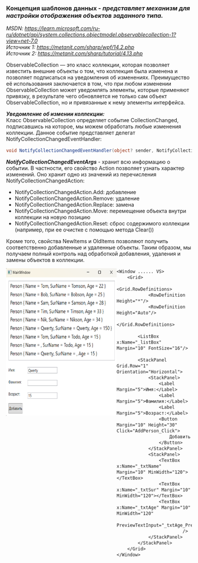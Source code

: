 ### Концепция шаблонов данных - *представляет механизм для настройки отображения объектов заданного типа.* 

*MSDN: https://learn.microsoft.com/ru-ru/dotnet/api/system.collections.objectmodel.observablecollection-1?view=net-7.0* <br>
*Источник 1: https://metanit.com/sharp/wpf/14.2.php* <br>
*Источник 2: https://metanit.com/sharp/tutorial/4.13.php* <br>

ObservableCollection — это класс коллекции, которая позволяет известить внешние объекты о том, что коллекция была изменена и позволяет подписаться на уведомления об изменениях. Преимущество её использования заключается в том, что при любом изменении ObservableCollection может уведомлять элементы, которые применяют привязку, в результате чего обновляется не только сам объект ObservableCollection, но и привязанные к нему элементы интерфейса.

___Уведомление об измении коллекции:___ <br>
Класс ObservableCollection определяет событие CollectionChanged, подписавшись на которое, мы можем обработать любые изменения коллекции. Данное событие представляет делегат NotifyCollectionChangedEventHandler:
~~~C#
void NotifyCollectionChangedEventHandler(object? sender, NotifyCollectionChangedEventArgs e);
~~~

___NotifyCollectionChangedEventArgs___ - хранит всю информацию о событии. В частности, его свойство Action позволяет узнать характер изменений. Оно хранит одно из значений из перечисления NotifyCollectionChangedAction: <br>
* NotifyCollectionChangedAction.Add: добавление
* NotifyCollectionChangedAction.Remove: удаление
* NotifyCollectionChangedAction.Replace: замена
* NotifyCollectionChangedAction.Move: перемещение объекта внутри коллекции на новую позицию
* NotifyCollectionChangedAction.Reset: сброс содержимого коллекции (например, при ее очистке с помощью метода Clear()) <br>

Кроме того, свойства NewItems и OldItems позволяют получить соответственно добавленные и удаленные объекты. Таким образом, мы получаем полный контроль над обработкой добавления, удаления и замены объектов в коллекции. <br>

<img src="img/Obser.png" align="left" alt="Пример работы данного кода" width="300" height="400">

~~~XAML
<Window ...... VS>
    <Grid>
        <Grid.RowDefinitions>
            <RowDefinition Height="*"/>
            <RowDefinition Height="Auto"/>
        </Grid.RowDefinitions>

        <ListBox x:Name="_listBox" Margin="10" FontSize="16"/>

        <StackPanel Grid.Row="1" Orientation="Horizontal">
            <StackPanel>
                <Label Margin="5">Имя:</Label>
                <Label Margin="5">Фамилия:</Label>
                <Label Margin="5">Возраст:</Label>
                <Button Margin="10" Height="30" Click="AddPerson_Click">
                    Добавить
                </Button>
            </StackPanel>
            <StackPanel>
                <TextBox x:Name="_txtName" Margin="10" MinWidth="120"></TextBox>
                <TextBox x:Name="_txtSur" Margin="10" MinWidth="120"></TextBox>
                <TextBox x:Name="_txtAge" Margin="10" MinWidth="120" 
                         PreviewTextInput="_txtAge_PreviewTextInput"
                         />
            </StackPanel>
        </StackPanel>
    </Grid>
</Window>
~~~
